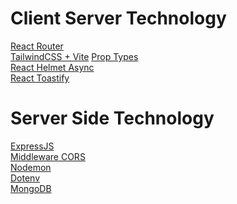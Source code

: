 # Client Server Technology
[React Router](https://reactrouter.com/6.28.0/start/tutorial#tutorial)<br />
[TailwindCSS + Vite](https://tailwindcss.com/docs/guides/vite)<bt />
[Prop Types](https://www.npmjs.com/package/prop-types)<br />
[React Helmet Async](https://www.npmjs.com/package/react-helmet-async)<br />
[React Toastify](https://www.npmjs.com/package/react-toastify)<br />

# Server Side Technology
[ExpressJS](https://expressjs.com/en/starter/installing.html)<br />
[Middleware CORS](https://expressjs.com/en/resources/middleware/cors.html)<br />
[Nodemon](https://www.npmjs.com/package/nodemon)<br />
[Dotenv](https://www.npmjs.com/package/dotenv)<br />
[MongoDB](https://www.mongodb.com/docs/drivers/node/current/usage-examples/insertOne/)<br />